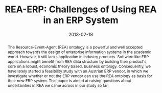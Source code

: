 ---
abstract: The Resource-Event-Agent (REA) ontology is a powerful and well accepted
  approach towards the design of enterprise information systems in the academic world.
  However, it still lacks application in industry products. Software like ERP applications
  might benefit from REA data structure by building their product's core on a robust,
  economic theory based, business ontology. Consequently, we have lately started a
  feasibility study with an Austrian ERP vendor, in which we investigate whether or
  not the ERP vendor can use the REA ontology as basis for their new ERP system. This
  paper is aimed at raising questions about uncertainties in REA we came across in
  our study so far.
authors:
- Dieter Mayrhofer
- Christian Huemer
- Peter Regatschnig
date: '2013-02-18'
featured: false
links:
- name: Publik
  url: https://publik.tuwien.ac.at/showentry.php?ID=217080&lang=2
publication: 'Talk: 7th International Workshop on Value Modeling and Business Ontology
  (VMBO 2013), Delft, Netherlands; 02-18-2013 - 02-19-2013; in: "Proceedings of the
  7th International Workshop on Value Modeling and Business Ontology (VMBO 2013)",
  (2013), 4 pages'
publication_types:
- '1'
publishDate: '2013-02-18'
title: 'REA-ERP: Challenges of Using REA in an ERP System'
url_pdf: http://publik.tuwien.ac.at/files/PubDat_217080.pdf
---